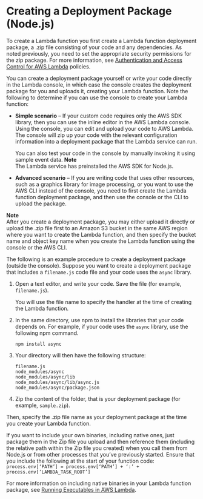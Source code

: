 # Creating a Deployment Package \(Node\.js\)<a name="nodejs-create-deployment-pkg"></a>

To create a Lambda function you first create a Lambda function deployment package, a \.zip file consisting of your code and any dependencies\. As noted previously, you need to set the appropriate security permissions for the zip package\. For more information, see [Authentication and Access Control for AWS Lambda](lambda-auth-and-access-control.md) policies\.

You can create a deployment package yourself or write your code directly in the Lambda console, in which case the console creates the deployment package for you and uploads it, creating your Lambda function\. Note the following to determine if you can use the console to create your Lambda function:
+ **Simple scenario** – If your custom code requires only the AWS SDK library, then you can use the inline editor in the AWS Lambda console\. Using the console, you can edit and upload your code to AWS Lambda\. The console will zip up your code with the relevant configuration information into a deployment package that the Lambda service can run\. 

  You can also test your code in the console by manually invoking it using sample event data\. 
**Note**  
The Lambda service has preinstalled the AWS SDK for Node\.js\.
+ **Advanced scenario** – If you are writing code that uses other resources, such as a graphics library for image processing, or you want to use the AWS CLI instead of the console, you need to first create the Lambda function deployment package, and then use the console or the CLI to upload the package\.

**Note**  
After you create a deployment package, you may either upload it directly or upload the \.zip file first to an Amazon S3 bucket in the same AWS region where you want to create the Lambda function, and then specify the bucket name and object key name when you create the Lambda function using the console or the AWS CLI\.

The following is an example procedure to create a deployment package \(outside the console\)\. Suppose you want to create a deployment package that includes a `filename.js` code file and your code uses the `async` library\. 

1. Open a text editor, and write your code\. Save the file \(for example, `filename.js`\)\.

   You will use the file name to specify the handler at the time of creating the Lambda function\.

1. In the same directory, use npm to install the libraries that your code depends on\. For example, if your code uses the `async` library, use the following npm command\.

   ```
   npm install async
   ```

1. Your directory will then have the following structure:

   ```
   filename.js
   node_modules/async
   node_modules/async/lib
   node_modules/async/lib/async.js
   node_modules/async/package.json
   ```

1. Zip the content of the folder, that is your deployment package \(for example, `sample.zip`\)\.

Then, specify the \.zip file name as your deployment package at the time you create your Lambda function\.

If you want to include your own binaries, including native ones, just package them in the Zip file you upload and then reference them \(including the relative path within the Zip file you created\) when you call them from Node\.js or from other processes that you’ve previously started\. Ensure that you include the following at the start of your function code: `process.env[‘PATH’] = process.env[‘PATH’] + ‘:’ + process.env[‘LAMBDA_TASK_ROOT’]`

For more information on including native binaries in your Lambda function package, see [Running Executables in AWS Lambda](https://aws.amazon.com/blogs/compute/running-executables-in-aws-lambda/)\. 